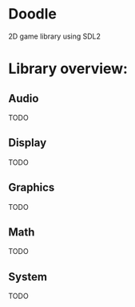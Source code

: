 # Doodle
2D game library using SDL2

# Library overview:

## Audio
TODO

## Display
TODO

## Graphics
TODO

## Math
TODO

## System
TODO

